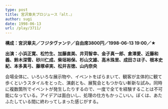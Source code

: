 ```yaml
---
type: post
title: 宮沢章夫プロジュース『alt.』
author: sugi
date: 1998-06-13
url: /play/3711/
---
```

**構成：宮沢章夫／フジタヴァンテ／自由席3800円／1998-06-13 19:00／★**

**出演：小浜正寛、松竹生、加藤直美、井苅智幸、金子真一郎、倉澤愛、近藤和義、鈴木深雪、砂川仁成、柴垣裕保、杉山文雄、高木珠里、成田さほ子、根本史紀、本多真弓、藤塚卓実、松井吉徳、山内奈央**

会場全体に、いろいろな展示物や、イベントをばらまいて、観客が主体的に観て歩くというスタイルをとった、演劇とも、展覧会ともつかない斬新な試み。同時に複数箇所でイベントが発生したりするので、一度で全てを経験することは不可能になっている。アイデアは面白いし、処理の仕方もかっこいい。ぼくは、あたふたしている間に終わってしまった感じがする。

